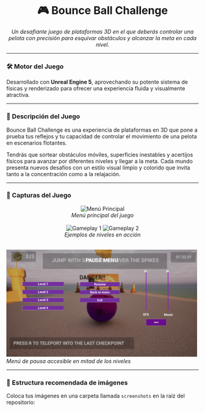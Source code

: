 <h1 align="center">🎮 Bounce Ball Challenge</h1>

<p align="center">
  <em>Un desafiante juego de plataformas 3D en el que deberás controlar una pelota con precisión para esquivar obstáculos y alcanzar la meta en cada nivel.</em>
</p>

---

### 🛠️ Motor del Juego

Desarrollado con **Unreal Engine 5**, aprovechando su potente sistema de físicas y renderizado para ofrecer una experiencia fluida y visualmente atractiva.

---

### 🧩 Descripción del Juego

Bounce Ball Challenge es una experiencia de plataformas en 3D que pone a prueba tus reflejos y tu capacidad de controlar el movimiento de una pelota en escenarios flotantes. 

Tendrás que sortear obstáculos móviles, superficies inestables y acertijos físicos para avanzar por diferentes niveles y llegar a la meta. Cada mundo presenta nuevos desafíos con un estilo visual limpio y colorido que invita tanto a la concentración como a la relajación.

---

### 📸 Capturas del Juego

<p align="center">
  <img src="screenshots/menu.png" alt="Menú Principal" width="500"/><br/>
  <em>Menú principal del juego</em><br/><br/>

  <img src="screenshots/gameplay1.png" alt="Gameplay 1" width="400"/>
  <img src="screenshots/gameplay2.png" alt="Gameplay 2" width="400"/><br/>
  <em>Ejemplos de niveles en acción</em><br/><br/>

  <img src="screenshots/pause_menu.png" alt="Menú de Pausa" width="500"/><br/>
  <em>Menú de pausa accesible en mitad de los niveles</em>
</p>

---

### 📂 Estructura recomendada de imágenes

Coloca tus imágenes en una carpeta llamada `screenshots` en la raíz del repositorio:

